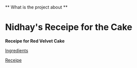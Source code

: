 ** What is the project about **
# Nidhay's Receipe for the Cake #
__Receipe for Red Velvet Cake__

[Ingredients](ingredients.md)

[Receipe](recipe.md)
